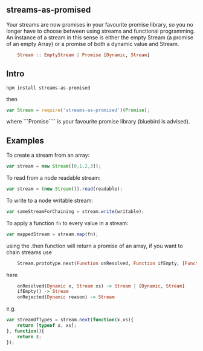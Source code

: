 ## streams-as-promised

Your streams are now promises in your favourite promise library, so you no longer have to choose between using streams and functional programming. An instance of a stream in this sense is either the empty Stream (a promise of an empty Array) or a promise of both a dynamic value and Stream.
```haskell
    Stream :: EmptyStream | Promise [Dynamic, Stream]
```
## Intro

    npm install streams-as-promised

then 

```js
var Stream = require('streams-as-promised')(Promise);
```
where ```Promise```` is your favourite promise library (bluebird is advised).


## Examples

To create a stream from an array:
```js
var stream = new Stream([0,1,2,3]);
```

To read from a node readable stream:
```js
var stream = (new Stream()).read(readable);
```


To write to a node writable stream:
```js
var sameStreamForChaining = stream.write(writable);
```


To apply a function ```fn``` to every value in a stream:
```js
var mappedStream = stream.map(fn);
```

using the .then function will return a promise of an array, if you want to chain streams use
```haskell
    Stream.prototype.next(Function onResolved, Function ifEmpty, [Function onRejected]) -> Stream
```
here
```haskell
    onResolved(Dynamic x, Stream xs) -> Stream | [Dynamic, Stream]
    ifEmpty() -> Stream
    onRejected(Dynamic reason) -> Stream
```
e.g.
```js
var streamOfTypes = stream.next(function(x,xs){
	return [typeof x, xs];
}, function(){
	return z;
});
```
